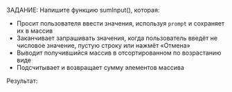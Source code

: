 ЗАДАНИЕ: Напишите функцию sumInput(), которая:
- Просит пользователя ввести значения, используя `prompt` и сохраняет их в массив
- Заканчивает запрашивать значения, когда пользователь введёт не числовое значение, пустую строку или нажмёт «Отмена»
- Выводит получившийся массив в отсортированном по возрастанию виде
- Подсчитывает и возвращает сумму элементов массива

Результат: 